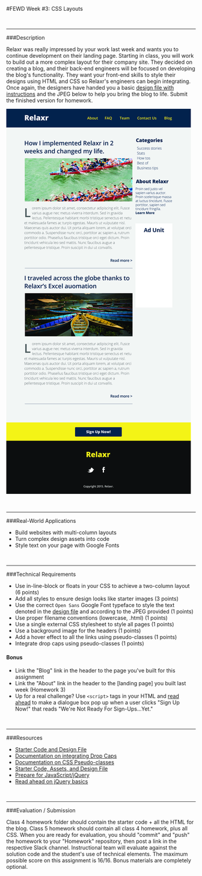 #FEWD Week #3: CSS Layouts


<br>

---


###Description 


Relaxr was really impressed by your work last week and wants you to continue development on their landing page. Starting in class, you will work to build out a more complex layout for their company site. They decided on creating a blog, and their back-end engineers will be focused on developing the blog's functionality. They want your front-end skills to style their designs using HTML and CSS so Relaxr's engineers can begin integrating. Once again, the designers have handed you a basic [design file with instructions](starter_code/readme) and the JPEG below to help you bring the blog to life. Submit the finished version for homework.

![Relaxr Blog](starter_code/images/relaxr_blog.jpg)

<br>

---


###Real-World Applications

- Build websites with multi-column layouts
- Turn complex design assets into code
- Style text on your page with Google Fonts

<br>

---


###Technical Requirements 

- Use in-line-block or floats in your CSS to achieve a two-column layout (6 points)
- Add all styles to ensure design looks like starter images (3 points)
- Use the correct ```Open Sans``` Google Font typeface to style the text denoted in the [design file](starter_code/readme) and according to the JPEG provided (1 points)
- Use proper filename conventions (lowercase, .html) (1 points)
- Use a single external CSS stylesheet to style all pages (1 points)
- Use a background image for the headers (1 points)
- Add a hover effect to all the links using pseudo-classes (1 points)
- Integrate drop caps using pseudo-classes (1 points)


#### Bonus
- Link the "Blog" link in the header to the page you've built for this assignment
- Link the "About" link in the header to the [landing page] you built last week (Homework 3)
- Up for a real challenge? Use ```<script>``` tags in your HTML and [read ahead](https://learn.jquery.com/events/event-basics/) to make a dialogue box pop up when a user clicks "Sign Up Now!" that reads "We're Not Ready For Sign-Ups...Yet."

<br>

---

###Resources

- [Starter Code and Design File](starter_code/readme)
- [Documentation on integrating Drop Caps](https://css-tricks.com/snippets/css/drop-caps/)
- [Documentation on CSS Pseudo-classes](http://www.w3schools.com/CSS/CSS_pseudo_classes.asp)
- [Starter Code, Assets, and Design File](starter_code/)
- [Prepare for JavaScript/jQuery](https://generalassemb.ly/online/videos/what-can-you-do-with-javascript)
- [Read ahead on jQuery basics](https://learn.jquery.com/events/event-basics/)

<br>

---

###Evaluation / Submission

Class 4 homework folder should contain the starter code + all the HTML for the blog. Class 5 homework should contain all class 4 homework, plus all CSS. When you are ready for evaluation, you should "commit" and "push" the homework to your "Homework" repository, then post a link in the respective Slack channel. Instructional team will evaluate against the solution code and the student's use of technical elements. The maximum possible score on this assignment is 16/16.  Bonus materials are completely optional.

